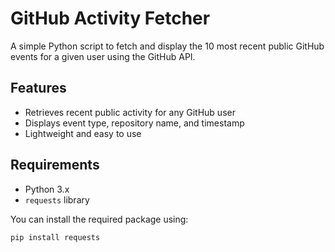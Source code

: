 # GitHub Activity Fetcher

A simple Python script to fetch and display the 10 most recent public GitHub events for a given user using the GitHub API.

## Features

- Retrieves recent public activity for any GitHub user
- Displays event type, repository name, and timestamp
- Lightweight and easy to use

## Requirements

- Python 3.x
- `requests` library

You can install the required package using:

```bash
pip install requests
